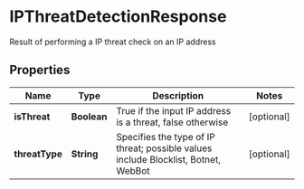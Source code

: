 

# IPThreatDetectionResponse

Result of performing a IP threat check on an IP address

## Properties

| Name | Type | Description | Notes |
|------------ | ------------- | ------------- | -------------|
|**isThreat** | **Boolean** | True if the input IP address is a threat, false otherwise |  [optional] |
|**threatType** | **String** | Specifies the type of IP threat; possible values include Blocklist, Botnet, WebBot |  [optional] |



